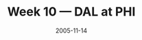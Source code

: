---
layout: game
title: Week 10 — DAL at PHI
season: 2005
game_id: 2005_10_DAL_PHI
week: 10
date: 2005-11-14
home_team: PHI
away_team: DAL
final_home: 
final_away: 
pbp_url: /assets/data/pbp/2005/2005_10_DAL_PHI.csv.gz
---